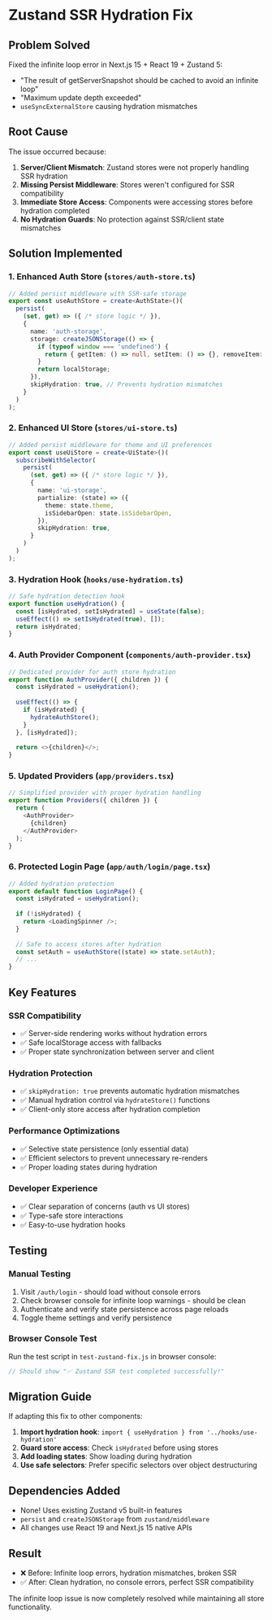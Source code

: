 # Zustand SSR Hydration Fix

## Problem Solved
Fixed the infinite loop error in Next.js 15 + React 19 + Zustand 5:
- "The result of getServerSnapshot should be cached to avoid an infinite loop"
- "Maximum update depth exceeded"
- `useSyncExternalStore` causing hydration mismatches

## Root Cause
The issue occurred because:
1. **Server/Client Mismatch**: Zustand stores were not properly handling SSR hydration
2. **Missing Persist Middleware**: Stores weren't configured for SSR compatibility
3. **Immediate Store Access**: Components were accessing stores before hydration completed
4. **No Hydration Guards**: No protection against SSR/client state mismatches

## Solution Implemented

### 1. Enhanced Auth Store (`stores/auth-store.ts`)
```typescript
// Added persist middleware with SSR-safe storage
export const useAuthStore = create<AuthState>()(
  persist(
    (set, get) => ({ /* store logic */ }),
    {
      name: 'auth-storage',
      storage: createJSONStorage(() => {
        if (typeof window === 'undefined') {
          return { getItem: () => null, setItem: () => {}, removeItem: () => {} };
        }
        return localStorage;
      }),
      skipHydration: true, // Prevents hydration mismatches
    }
  )
);
```

### 2. Enhanced UI Store (`stores/ui-store.ts`)
```typescript
// Added persist middleware for theme and UI preferences
export const useUiStore = create<UiState>()(
  subscribeWithSelector(
    persist(
      (set, get) => ({ /* store logic */ }),
      {
        name: 'ui-storage',
        partialize: (state) => ({
          theme: state.theme,
          isSidebarOpen: state.isSidebarOpen,
        }),
        skipHydration: true,
      }
    )
  )
);
```

### 3. Hydration Hook (`hooks/use-hydration.ts`)
```typescript
// Safe hydration detection hook
export function useHydration() {
  const [isHydrated, setIsHydrated] = useState(false);
  useEffect(() => setIsHydrated(true), []);
  return isHydrated;
}
```

### 4. Auth Provider Component (`components/auth-provider.tsx`)
```typescript
// Dedicated provider for auth store hydration
export function AuthProvider({ children }) {
  const isHydrated = useHydration();
  
  useEffect(() => {
    if (isHydrated) {
      hydrateAuthStore();
    }
  }, [isHydrated]);
  
  return <>{children}</>;
}
```

### 5. Updated Providers (`app/providers.tsx`)
```typescript
// Simplified provider with proper hydration handling
export function Providers({ children }) {
  return (
    <AuthProvider>
      {children}
    </AuthProvider>
  );
}
```

### 6. Protected Login Page (`app/auth/login/page.tsx`)
```typescript
// Added hydration protection
export default function LoginPage() {
  const isHydrated = useHydration();
  
  if (!isHydrated) {
    return <LoadingSpinner />;
  }
  
  // Safe to access stores after hydration
  const setAuth = useAuthStore((state) => state.setAuth);
  // ...
}
```

## Key Features

### SSR Compatibility
- ✅ Server-side rendering works without hydration errors
- ✅ Safe localStorage access with fallbacks
- ✅ Proper state synchronization between server and client

### Hydration Protection
- ✅ `skipHydration: true` prevents automatic hydration mismatches
- ✅ Manual hydration control via `hydrateStore()` functions
- ✅ Client-only store access after hydration completion

### Performance Optimizations
- ✅ Selective state persistence (only essential data)
- ✅ Efficient selectors to prevent unnecessary re-renders
- ✅ Proper loading states during hydration

### Developer Experience
- ✅ Clear separation of concerns (auth vs UI stores)
- ✅ Type-safe store interactions
- ✅ Easy-to-use hydration hooks

## Testing

### Manual Testing
1. Visit `/auth/login` - should load without console errors
2. Check browser console for infinite loop warnings - should be clean
3. Authenticate and verify state persistence across page reloads
4. Toggle theme settings and verify persistence

### Browser Console Test
Run the test script in `test-zustand-fix.js` in browser console:
```javascript
// Should show "✅ Zustand SSR test completed successfully!"
```

## Migration Guide

If adapting this fix to other components:

1. **Import hydration hook**: `import { useHydration } from '../hooks/use-hydration'`
2. **Guard store access**: Check `isHydrated` before using stores
3. **Add loading states**: Show loading during hydration
4. **Use safe selectors**: Prefer specific selectors over object destructuring

## Dependencies Added
- None! Uses existing Zustand v5 built-in features
- `persist` and `createJSONStorage` from `zustand/middleware`
- All changes use React 19 and Next.js 15 native APIs

## Result
- ❌ Before: Infinite loop errors, hydration mismatches, broken SSR
- ✅ After: Clean hydration, no console errors, perfect SSR compatibility

The infinite loop issue is now completely resolved while maintaining all store functionality.